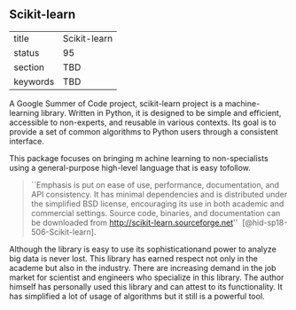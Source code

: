 ## Scikit-learn


|          |              |
| -------- | ------------ |
| title    | Scikit-learn |
| status   | 95           |
| section  | TBD          |
| keywords | TBD          |



A Google Summer of Code project, scikit-learn project is a
machine-learning library. Written in Python, it is designed to be simple
and efficient, accessible to non-experts, and reusable in various
contexts. Its goal is to provide a set of common algorithms to Python
users through a consistent interface.

This package focuses on bringing m achine learning to non-specialists
using a general-purpose high-level language that is easy tofollow.


> ``Emphasis is put on ease of use, performance, documentation, and
> API consistency. It has minimal dependencies and is distributed
> under the simplified BSD license, encouraging its use in both
> academic and commercial settings. Source code, binaries, and
> documentation can be downloaded from
> http://scikit-learn.sourceforge.net''  [@hid-sp18-506-Scikit-learn].



Although the library is easy to use its sophisticationand power to
analyze big data is never lost. This library has earned respect not only
in the academe but also in the industry. There are increasing demand in
the job market for scientist and engineers who specialize in this
library. The author himself has personally used this library and can
attest to its functionality. It has simplified a lot of usage of
algorithms but it still is a powerful tool.
